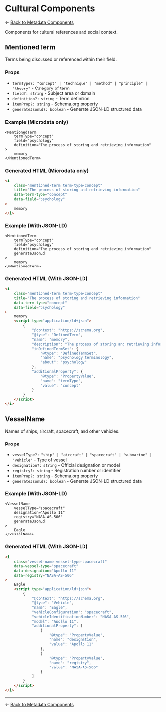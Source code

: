 # Cultural Components

← [Back to Metadata Components](../README.md)

Components for cultural references and social context.

## MentionedTerm

Terms being discussed or referenced within their field.

### Props

- `termType?: "concept" | "technique" | "method" | "principle" | "theory"` - Category of term
- `field?: string` - Subject area or domain
- `definition?: string` - Term definition
- `itemProp?: string` - Schema.org property
- `generateJsonLd?: boolean` - Generate JSON-LD structured data

### Example (Microdata only)

```tsx
<MentionedTerm
	termType="concept"
	field="psychology"
	definition="The process of storing and retrieving information"
>
	memory
</MentionedTerm>
```

### Generated HTML (Microdata only)

```html
<i
	class="mentioned-term term-type-concept"
	title="The process of storing and retrieving information"
	data-term-type="concept"
	data-field="psychology"
>
	memory
</i>
```

### Example (With JSON-LD)

```tsx
<MentionedTerm
	termType="concept"
	field="psychology"
	definition="The process of storing and retrieving information"
	generateJsonLd
>
	memory
</MentionedTerm>
```

### Generated HTML (With JSON-LD)

```html
<i
	class="mentioned-term term-type-concept"
	title="The process of storing and retrieving information"
	data-term-type="concept"
	data-field="psychology"
>
	memory
	<script type="application/ld+json">
		{
			"@context": "https://schema.org",
			"@type": "DefinedTerm",
			"name": "memory",
			"description": "The process of storing and retrieving information",
			"inDefinedTermSet": {
				"@type": "DefinedTermSet",
				"name": "psychology terminology",
				"about": "psychology"
			},
			"additionalProperty": {
				"@type": "PropertyValue",
				"name": "termType",
				"value": "concept"
			}
		}
	</script>
</i>
```

## VesselName

Names of ships, aircraft, spacecraft, and other vehicles.

### Props

- `vesselType?: "ship" | "aircraft" | "spacecraft" | "submarine" | "vehicle"` - Type of vessel
- `designation?: string` - Official designation or model
- `registry?: string` - Registration number or identifier
- `itemProp?: string` - Schema.org property
- `generateJsonLd?: boolean` - Generate JSON-LD structured data

### Example (With JSON-LD)

```tsx
<VesselName
	vesselType="spacecraft"
	designation="Apollo 11"
	registry="NASA-AS-506"
	generateJsonLd
>
	Eagle
</VesselName>
```

### Generated HTML (With JSON-LD)

```html
<i
	class="vessel-name vessel-type-spacecraft"
	data-vessel-type="spacecraft"
	data-designation="Apollo 11"
	data-registry="NASA-AS-506"
>
	Eagle
	<script type="application/ld+json">
		{
			"@context": "https://schema.org",
			"@type": "Vehicle",
			"name": "Eagle",
			"vehicleConfiguration": "spacecraft",
			"vehicleIdentificationNumber": "NASA-AS-506",
			"model": "Apollo 11",
			"additionalProperty": [
				{
					"@type": "PropertyValue",
					"name": "designation",
					"value": "Apollo 11"
				},
				{
					"@type": "PropertyValue",
					"name": "registry",
					"value": "NASA-AS-506"
				}
			]
		}
	</script>
</i>
```

---

← [Back to Metadata Components](../README.md)
